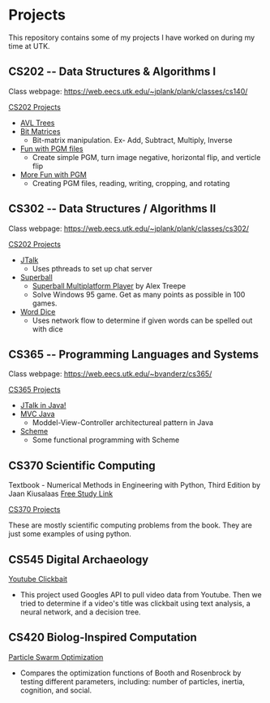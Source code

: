 # Projects
This repository contains some of my projects I have worked on during my time at UTK.


## CS202 -- Data Structures & Algorithms I
Class webpage: https://web.eecs.utk.edu/~jplank/plank/classes/cs140/

[CS202 Projects](https://github.com/hkitts/Projects/tree/main/DataStructures_Algorithms)
- [AVL Trees](https://github.com/hkitts/Projects/tree/main/DataStructures_Algorithms/AVLTrees)
- [Bit Matrices](https://github.com/hkitts/Projects/tree/main/DataStructures_Algorithms/BitMatrices)
  - Bit-matrix manipulation. Ex- Add, Subtract, Multiply, Inverse
- [Fun with PGM files](https://github.com/hkitts/Projects/tree/main/DataStructures_Algorithms/FunWithPGM)
  - Create simple PGM, turn image negative, horizontal flip, and verticle flip
- [More Fun with PGM](https://github.com/hkitts/Projects/tree/main/DataStructures_Algorithms/MoreFunWithPGM)
  - Creating PGM files, reading, writing, cropping, and rotating


## CS302 -- Data Structures / Algorithms II
Class webpage: https://web.eecs.utk.edu/~jplank/plank/classes/cs302/

[CS202 Projects](https://github.com/hkitts/Projects/tree/main/DataStructures_AlgorithmsII)

- [JTalk](https://github.com/hkitts/Projects/tree/main/DataStructures_AlgorithmsII/JTalk)
  - Uses pthreads to set up chat server
- [Superball](https://github.com/hkitts/Projects/tree/main/DataStructures_AlgorithmsII/Superball)
  - [Superball Multiplatform Player](https://drive.google.com/file/d/0B4rzPrfwFCsKbUpwd21pMlgtc1E/view) by Alex Treepe
  - Solve Windows 95 game. Get as many points as possible in 100 games. 
- [Word Dice](https://github.com/hkitts/Projects/tree/main/DataStructures_AlgorithmsII/WordDice)
  - Uses network flow to determine if given words can be spelled out with dice

## CS365 -- Programming Languages and Systems
Class webpage: https://web.eecs.utk.edu/~bvanderz/cs365/

[CS365 Projects](https://github.com/hkitts/Projects/tree/main/ProgrammingLanguagesAndSystems)

- [JTalk in Java!](https://github.com/hkitts/Projects/tree/main/ProgrammingLanguagesAndSystems/Java_JTalk)
- [MVC Java](https://github.com/hkitts/Projects/tree/main/ProgrammingLanguagesAndSystems/MVC_Java)
  - Moddel-View-Controller architectureal pattern in Java
- [Scheme](https://github.com/hkitts/Projects/tree/main/ProgrammingLanguagesAndSystems/Scheme)
  - Some functional programming with Scheme
## CS370 Scientific Computing
Textbook - Numerical Methods in Engineering with Python, Third Edition by Jaan Kiusalaas
[Free Study Link](https://www.thefreestudy.com/pdf-numerical-methods-in-engineering-with-python-3-3rd-edition/)

[CS370 Projects](https://github.com/hkitts/Projects/tree/main/ScientificComputing)

These are mostly scientific computing problems from the book. They are just some examples of using python.

## CS545 Digital Archaeology

[Youtube Clickbait](https://github.com/fdac21/youtubeClickbait)
- This project used Googles API to pull video data from Youtube. Then we tried to determine if a video's title was clickbait using text analysis, a neural network, and a decision tree.

## CS420 Biolog-Inspired Computation

[Particle Swarm Optimization](https://github.com/hkitts/Projects/tree/main/BiologInspired_Computation/ParticleSwarmOptimization)
- Compares the optimization functions of Booth and Rosenbrock by testing different parameters, including: number of particles, inertia, cognition, and social.
